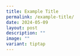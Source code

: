```yaml
---
title: Example Title
permalink: /example-title/
date: 2024-05-09
layout: post
description: ""
image: ""
variant: tiptap
---
```

